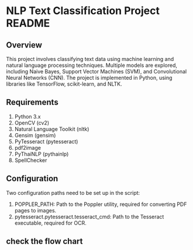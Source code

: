 # NLP Text Classification Project README
## Overview
This project involves classifying text data using machine learning and natural language processing techniques. Multiple models are explored, including Naive Bayes, Support Vector Machines (SVM), and Convolutional Neural Networks (CNN). The project is implemented in Python, using libraries like TensorFlow, scikit-learn, and NLTK.
## Requirements
1. Python 3.x
1. OpenCV (cv2)
1. Natural Language Toolkit (nltk)
1. Gensim (gensim)
1. PyTesseract (pytesseract)
1. pdf2image
1. PyThaiNLP (pythainlp)
1. SpellChecker
## Configuration
Two configuration paths need to be set up in the script:
1. POPPLER_PATH: Path to the Poppler utility, required for converting PDF pages to images.
2. pytesseract.pytesseract.tesseract_cmd: Path to the Tesseract executable, required for OCR.

## check the flow chart
